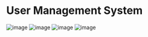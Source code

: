 # User Management System
![image](https://github.com/HARSHVARDHAN-BARETH/CRUD-Operations-with-User-s-Data/assets/137777618/f4c4b8de-0ae0-46fd-be69-7bc81c9b2099)
![image](https://github.com/HARSHVARDHAN-BARETH/CRUD-Operations-with-User-s-Data/assets/137777618/ddfeb0c8-9e80-4422-a532-5b63cb38bbbe)
![image](https://github.com/HARSHVARDHAN-BARETH/CRUD-Operations-with-User-s-Data/assets/137777618/5313e139-0631-444f-8cfd-e146c1fa65f4)
![image](https://github.com/HARSHVARDHAN-BARETH/CRUD-Operations-with-User-s-Data/assets/137777618/2faaec95-159e-46de-9696-b5e4d08edc4f)
